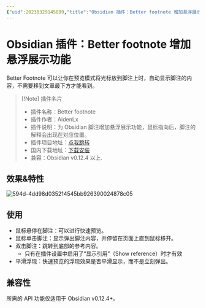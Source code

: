 ```yaml
---
{"uid":20230329145809,"title":"Obsidian 插件：Better footnote 增加悬浮展示功能","tags":["Obsidian","插件","脚注","引用"],"description":"Obsidian 插件 Better footnote 为 Obsidian 脚注增加悬浮展示功能，鼠标指向后，脚注的解释会出现在对应位置。","author":"OS","type":"basic","draft":false,"editable":false,"modified":20230911010349,"dg-publish":true,"permalink":"/lake-of-knowledge/10-obsidian/obsidian/better-fn/","dgPassFrontmatter":true}
---
```



# Obsidian 插件：Better footnote 增加悬浮展示功能

Better Footnote 可以让你在预览模式将光标放到脚注上时，自动显示脚注的内容，不需要移到文章最下方才能看到。

> [!Note] 插件名片
> - 插件名称：Better footnote
> - 插件作者：AidenLx
> - 插件说明：为 Obsidian 脚注增加悬浮展示功能，鼠标指向后，脚注的解释会出现在对应位置。
> - 插件项目地址：[点我跳转](https://github.com/aidenlx/better-fn)
> - 国内下载地址：[下载安装](https://pkmer.cn/products/plugin/pluginMarket/?better-fn)
> - 兼容：Obsidian v0.12.4 以上.

## 效果&特性

![594d-4dd98d035214545bb926390024878c05](https://cdn.pkmer.cn/images/3cec7efc96ed4852f1b9f839ef923d2a_MD5.gif!pkmer)

## 使用

- 鼠标悬停在脚注：可以进行快速预览。
- 鼠标单击脚注：显示弹出脚注内容，并停留在页面上直到鼠标移开。
- 双击脚注：跳转到底部的参考内容。
	- 只有在插件设置中启用了“显示引用”（Show reference）时才有效
- 平滑浮现：快速预览的浮现效果是否平滑显示，而不是立刻弹出。

## 兼容性

所需的 API 功能仅适用于 Obsidian v0.12.4+。